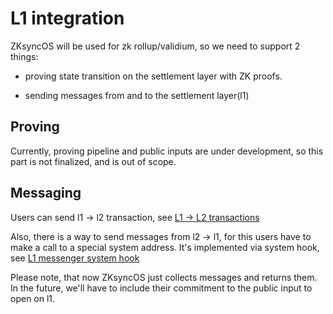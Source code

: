 # L1 integration

ZKsyncOS will be used for zk rollup/validium, so we need to support 2 things:

- proving state transition on the settlement layer with ZK proofs.

- sending messages from and to the settlement layer(l1)

## Proving

Currently, proving pipeline and public inputs are under development, so this part is not finalized, and is out of scope.

## Messaging

Users can send l1 -> l2 transaction, see [L1 -> L2 transactions](./transaction_processing.md)

Also, there is a way to send messages from l2 -> l1, for this users have to make a call to a special system address.
It's implemented via system hook, see [L1 messenger system hook](../system_hooks.md)

Please note, that now ZKsyncOS just collects messages and returns them.
In the future, we'll have to include their commitment to the public input to open on l1.
